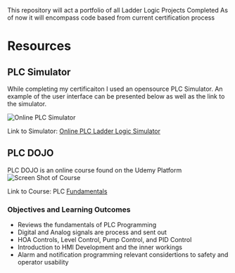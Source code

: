 
This repository will act a portfolio of all Ladder Logic Projects Completed
As of now it will encompass code based from current certification process


# **Resources**

## PLC Simulator
While completing my certificaiton I used an opensource PLC Simulator.
An example of the user interface can be presented below as well as the link to the simulator.

![Online PLC Simulator](https://github.com/user-attachments/assets/28e027ef-899e-41fe-b440-19b9d0640916)

Link to Simulator: [Online PLC Ladder Logic Simulator](https://app.plcsimulator.online/)

## PLC DOJO
PLC DOJO is an online course found on the Udemy Platform
![Screen Shot of Course](https://github.com/user-attachments/assets/5e031b4a-8098-4b30-a2d8-4312673970d4)

Link to Course: PLC [Fundamentals](https://www.udemy.com/course/plc-programming-from-scratch/?couponCode=ST16MT230625G1)

### Objectives and Learning Outcomes
- Reviews the fundamentals of PLC Programming
- Digital and Analog signals are process and sent out
- HOA Controls, Level Control, Pump Control, and PID Control
- Introduction to HMI Development and the inner workings
- Alarm and notification programming relevant considertions to safety and operator usability
